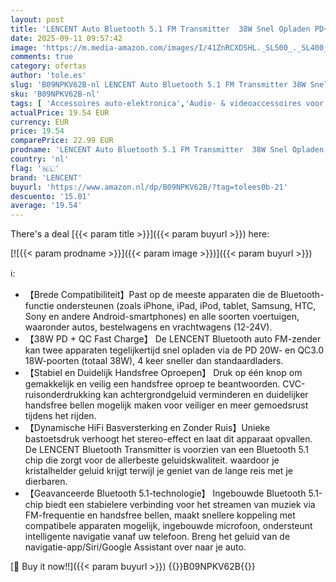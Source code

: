 ```yaml
---
layout: post
title: 'LENCENT Auto Bluetooth 5.1 FM Transmitter  38W Snel Opladen PD+QC  Draadloze Bluetooth FM Zender met PD & QC3.0 Dual USB  Handsfree  Bass Sound  Strong Microfoon  Siri Google Assistant'
date: 2025-09-11 09:57:42
image: 'https://m.media-amazon.com/images/I/41ZnRCXDSHL._SL500_._SL400_.jpg'
comments: true
category: ofertas
author: 'tole.es'
slug: 'B09NPKV62B-nl LENCENT Auto Bluetooth 5.1 FM Transmitter 38W Snel Opladen...'
sku: 'B09NPKV62B-nl'
tags: [ 'Accessoires auto-elektronica','Audio- & videoaccessoires voor auto','Auto FM-zenders','Auto- & voertuigelektronica','Elektronica','lencent','🇳🇱', ]
actualPrice: 19.54 EUR
currency: EUR
price: 19.54
comparePrice: 22.99 EUR
prodname: 'LENCENT Auto Bluetooth 5.1 FM Transmitter  38W Snel Opladen PD+QC  Draadloze Bluetooth FM Zender met PD & QC3.0 Dual USB  Handsfree  Bass Sound  Strong Microfoon  Siri Google Assistant'
country: 'nl'
flag: '🇳🇱'
brand: 'LENCENT'
buyurl: 'https://www.amazon.nl/dp/B09NPKV62B/?tag=tolees0b-21'
descuento: '15.01'
average: '19.54'
---
```


There's a deal [{{< param title >}}]({{< param buyurl >}})  here:

[![{{< param prodname >}}]({{< param image >}})]({{< param buyurl >}})

ℹ️:

- 【Brede Compatibiliteit】Past op de meeste apparaten die de Bluetooth-functie ondersteunen (zoals iPhone, iPad, iPod, tablet, Samsung, HTC, Sony en andere Android-smartphones) en alle soorten voertuigen, waaronder autos, bestelwagens en vrachtwagens (12-24V).
- 【38W PD + QC Fast Charge】 De LENCENT Bluetooth auto FM-zender kan twee apparaten tegelijkertijd snel opladen via de PD 20W- en QC3.0 18W-poorten (totaal 38W), 4 keer sneller dan standaardladers.
- 【Stabiel en Duidelijk Handsfree Oproepen】 Druk op één knop om gemakkelijk en veilig een handsfree oproep te beantwoorden. CVC-ruisonderdrukking kan achtergrondgeluid verminderen en duidelijker handsfree bellen mogelijk maken voor veiliger en meer gemoedsrust tijdens het rijden.
- 【Dynamische HiFi Basversterking en Zonder Ruis】Unieke bastoetsdruk verhoogt het stereo-effect en laat dit apparaat opvallen. De LENCENT Bluetooth Transmitter is voorzien van een Bluetooth 5.1 chip die zorgt voor de allerbeste geluidskwaliteit. waardoor je kristalhelder geluid krijgt terwijl je geniet van de lange reis met je dierbaren.
- 【Geavanceerde Bluetooth 5.1-technologie】 Ingebouwde Bluetooth 5.1-chip biedt een stabielere verbinding voor het streamen van muziek via FM-frequentie en handsfree bellen, maakt snellere koppeling met compatibele apparaten mogelijk, ingebouwde microfoon, ondersteunt intelligente navigatie vanaf uw telefoon. Breng het geluid van de navigatie-app/Siri/Google Assistant over naar je auto.

[🛒 Buy it now!!]({{< param buyurl >}})
{{<world>}}B09NPKV62B{{</world>}}
